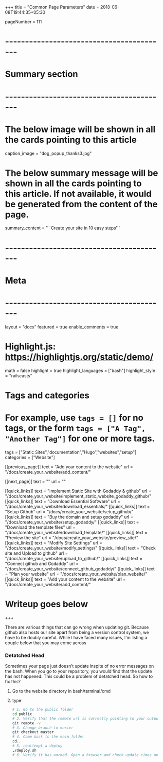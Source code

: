+++
title = "Common Page Parameters"
date = 2018-06-08T19:44:35+05:30

pageNumber = 111
# -----------------------------------------
# Summary section
# -----------------------------------------
# The below image will be shown in all the cards pointing to this article
caption_image = "dog_popup_thanks3.jpg"
# The below summary message will be shown in all the cards pointing to this article. If not available, it would be generated from the content of the page.
summary_content = '''
Create your site in 10 easy steps'''
# -----------------------------------------
# Meta
# -----------------------------------------
layout = "docs"
featured = true
enable_comments = true

# Highlight.js: https://highlightjs.org/static/demo/
math = false
highlight = true
highlight_languages = ["bash"]
highlight_style = "railscasts"

# Tags and categories
# For example, use `tags = []` for no tags, or the form `tags = ["A Tag", "Another Tag"]` for one or more tags.
tags = ["Static Sites","documentation","Hugo","websites","setup"]
categories = ["Website"]

[[previous_page]]
text = "Add your content to the website"
url = "/docs/create_your_website/add_content/"

[[next_page]]
text = ""
url = ""

[[quick_links]]
text = "Implement Static Site with Godaddy & github"
url = "/docs/create_your_website/implement_static_website_godaddy_github/"
[[quick_links]]
text = "Download Essential Software"
url = "/docs/create_your_website/download_essentials/"
[[quick_links]]
text = "Setup Github"
url = "/docs/create_your_website/setup_github/"
[[quick_links]]
text = "Buy the domain and setup godaddy"
url = "/docs/create_your_website/setup_godaddy/"
[[quick_links]]
text = "Download the template files"
url = "/docs/create_your_website/download_template/"
[[quick_links]]
text = "Preview the site"
url = "/docs/create_your_website/preview_site/"
[[quick_links]]
text = "Modify Site Settings"
url = "/docs/create_your_website/modify_settings/"
[[quick_links]]
text = "Check site and Upload to github"
url = "/docs/create_your_website/upload_to_github/"
[[quick_links]]
text = "Connect github and Godaddy"
url = "/docs/create_your_website/connect_github_godaddy/"
[[quick_links]]
text = "Plan your website"
url = "/docs/create_your_website/plan_website/"
[[quick_links]]
text = "Add your content to the website"
url = "/docs/create_your_website/add_content/"


# Writeup goes below
+++

There are various things that can go wrong when updating git. Because github also hosts our site apart from being a version control system, we have to be doubly careful. While I have faced many issues, I'm listing a couple below that you may come across

### Detatched Head

Sometimes your page just doesn't update inspite of no error messages on the bash. When you go to your repository, you would find that the update has not happened. This could be a problem of detatched head. So how to fix this?

1. Go to the website directory in bash/terminal/cmd
2. type

    ``` bash
    # 1. Go to the public folder
    cd public
    # 2. Verify that the remote url is correctly pointing to your output folder
    git remote -v
    # 3. Change branch to master
    git checkout master
    # 4. Come back to the main folder
    cd..
    # 5. reattempt a deploy
    ,/deploy.sh
    # 6. Verify it has worked. Open a browser and check update times on your github repository at https://github.com/yourusername/yourblogname

    ```